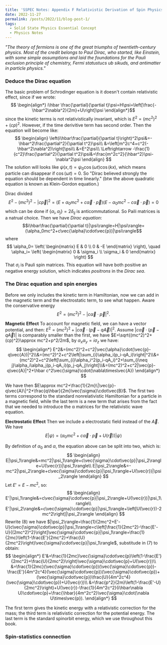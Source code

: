```yaml
---
title: 'SSPEC Notes: Appendix F Relativistic Derivation of Spin Physics'
date: 2022-11-27
permalink: /posts/2022/11/blog-post-1/
tags:
  - Solid State Physics Essential Concept
  - Physics Notes
--- 
```


_"The theory of fermions is one of the great triumphs of twentieth-century physics. Most of the credit belongs to Paul Dirac, who started, like Einstein, with some simple assumptions and laid the foundations for the Pauli exclusion principle of chemistry, Fermi statustucs ub sikuds, and antimatter in particle physics."_
### **Deduce the Dirac equation** ###
The basic problem of Schrodinger equation is it doesn't contain relativistic effect, since if we wrote:
$$
\begin{align*}
i\hbar \frac{\partial}{\partial t}\psi=H\psi=\left[\frac{-\hbar^2\nabla^2}{2m}+U\right]\psi
\end{align*}$$
since the kinetic terms is not relativistically invariant, which is $E^2=(mc^2)^2+(cp)^2$. However, if the time derivitive term has second order. Then the equation will become like:
$$
\begin{align}
\left(i\hbar\frac{\partial}{\partial t}\right)^2\psi&=-\hbar^2\frac{\partial^2}{\partial t^2}\psi\\
&=\left[m^2c^4+c^2(-\hbar^2\nabla^2)\right]\psi\\
&=E^2\psi\\
\Leftrightarrow
-\frac{1}{c^2}\frac{\partial^2}{\partial t^2}\psi&=\frac{m^2c^2}{\hbar^2}\psi-\nabla^2\psi
\end{align}
$$
The solution will looks like $\psi(x,t)=\psi_0\cos(\omega t)\cos(kx)$, which means particle can disappear if $\cos(\omega t)=0$. So "Dirac believed strongly the equation should be dependent in time linearly." (btw the above quadratic equation is known as Klein-Gordon equation.)

Dirac divided $$E^2-(mc^2)^2-|c\vec{p}|^2=(E+\alpha_0mc^2+c\vec{\alpha}\cdot\vec{p})(E-\alpha_0mc^2-c\vec{\alpha}\cdot\vec{p})=0$$
which can be done if $\{\alpha_i,\alpha_j\}=2\delta_{ij}$ is anticommutational. So Paili matrices is a natrual choice. Then we have _Dirac equation_: $$i\hbar\frac{\partial}{\partial t}|\psi\rangle=H|\psi\rangle=(\alpha_0mc^2+c\vec{\alpha}\cdot\vec{p})|\psi\rangle$$
where 
$$
\alpha_0=
\left(
\begin{matrix}
E & 0 \\
0 & -E
\end{matrix}
\right), \quad
\alpha_i=
\left(
\begin{matrix}
0 & \sigma_i \\
\sigma_i & 0
\end{matrix}
\right)
$$
That $\sigma_i$ is Pauli spin matrices. This equation will have both positive an negative energy solution, which indicates _positrons_ in the _Dirac sea_.

### **The Dirac equation and spin energies** ###
Before we only includes the kinetic term in Hamiltonian, now we can add in the magnetic term and the electrostatic term, to see what happen.
Aware the conservative energy $$E^2=(mc^2)^2-|c\vec{\alpha}\cdot\vec{p}|^2.$$

**Magnetic Effect** To account for magnetic field, we can have a vector potential, and then: $E^2=(mc^2)^2+|c\vec{\alpha}\cdot(\vec{p}-q\vec{A})|^2$. Assume $|c\vec{\alpha}\cdot(\vec{p}-q\vec{A})|$ is comparably smaller than the first, we have $E=\sqrt{(mc^2)^2+(cp)^2}\approx mc^2+p^2/2m$, by $\alpha_x\alpha_y=i\sigma_z$ we have:
$$
\begin{align*}
E^2&=(mc^2)^2+c^2|\vec{\alpha}\cdot(\vec{p}-q\vec{A})|^2\\&=(mc^2)^2+c^2\left|\sum_{i}\alpha_i(p_i-qA_i)\right|^2\\&=(mc^2)^2+c^2\left[\sum_{i}\alpha_i^2(p_i-qA_i)^2+\sum_{i\neq j}\alpha_i\alpha_j(p_i-qA_i)(p_j-qA_j)\right]\\&=(mc^2)^2+c^2|\vec{p}-q\vec{A}|^2+\hbar c^2\vec{\sigma}\cdot(\nabla\times\vec{A})
\end{align*}
$$

We have then $E\approx mc^2+\frac{1}{2m}\|\vec{p}-q\vec{A}\|^2+\frac{q\hbar}{2m}\vec{\sigma}\cdot\vec{B}$. The first two terms correspond to the standard nonrelativistic Hamiltonian for a particle in a magnetic field, while the last term is a new term that arises from the fact that we needed to introduce the α matrices for the relativistic wave equation. 

**Electrostatic Effect** Then we include a electrostatic field instead of the $\vec{A}$. We have 
$$E|\psi\rangle=\left(\alpha_0mc^2+c\vec{\alpha}\cdot\vec{p}+U(\vec{r})\right)|\psi\rangle$$

By definition of $\alpha_0$ and $\alpha$, the equation above can be split into two, which is:
$$
\begin{align}
E|\psi_1\rangle&=mc^2|\psi_1\rangle+c\vec{\sigma}\cdot\vec{p}|\psi_2\rangle+U(\vec{r})|\psi_1\rangle\\
E|\psi_2\rangle&=-mc^2|\psi_2\rangle+c\vec{\sigma}\cdot\vec{p}|\psi_1\rangle+U(\vec{r})|\psi_2\rangle
\end{align}
$$
Let $E'=E-mc^2$, so:
$$
\begin{align}
  E'|\psi_1\rangle&=c\vec{\sigma}\cdot\vec{p}|\psi_2\rangle+U(\vec{r})|\psi_1\rangle\\
  E'|\psi_2\rangle&=c\vec{\sigma}\cdot\vec{p}|\psi_1\rangle+\left[U(\vec{r})-2mc^2\right]|\psi_2\rangle
\end{align}
$$
Rewrite (8) we have $|\psi_2\rangle=\frac{1}{2mc^2+E'-U}c\vec{\sigma}\cdot\vec{p}|\psi_1\rangle=c\left[\frac{1}{2mc^2}-\frac{E'-U}{(2mc^2)^2}\right]\vec{\sigma}\cdot\vec{p}|\psi_1\rangle=\frac{1}{2mc}\left(1-\frac{E'}{2mc^2}+\frac{U}{2mc^2}\right)\vec{\sigma}\cdot\vec{p}|\psi_1\rangle$, substitude in (7) to obtain:
$$
\begin{align*}
E'&=\frac{1}{2mc}\vec{\sigma}\cdot\vec{p}\left(1-\frac{E'}{2mc^2}+\frac{U}{2mc^2}\right)\vec{\sigma}\cdot\vec{p}+U(\vec{r})\\
&=\frac{1}{2mc}(\vec{\sigma}\cdot\vec{p})(\vec{\sigma}\cdot\vec{p})-\frac{E'}{4m^2c^4}(\vec{\sigma}\cdot\vec{p})(\vec{\sigma}\cdot\vec{p})+(\vec{\sigma}\cdot\vec{p})\frac{U}{4m^2c^4}(\vec{\sigma}\cdot\vec{p})+U(\vec{r})\\
&=\frac{p^2}{2m}\left(1-\frac{E'-U}{2mc^2}\right)+U(\vec{r})-\frac{1}{4m^2c^2}(i\hbar\nabla U)\cdot\vec{p}+\frac{\hbar}{4m^2c^2}\vec{\sigma}\cdot(\nabla U\times\vec{p}).
\end{align*}
$$

The first term gives the kinetic energy with a relativistic correction for the mass; the third term is relativistic correction for the potential energy. The last term is the standard spinorbit energy, which we use throughout this book.

### **Spin-statistics connection** ###
